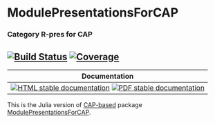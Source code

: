 <!-- BEGIN HEADER -->
# ModulePresentationsForCAP

### Category R-pres for CAP

[![Build Status][build-img]][build-url]
[![Coverage][coverage-img]][coverage-url]
---

| Documentation |
| ------------- |
| [![HTML stable documentation][html-img]][html-url] [![PDF stable documentation][pdf-img]][pdf-url] |

<!-- END HEADER -->

This is the Julia version of [CAP-based][CAP_project] package [ModulePresentationsForCAP][ModulePresentationsForCAP].

[CAP_project]: https://homalg-project.github.io/docs/CAP_project-based/
[ModulePresentationsForCAP]: https://homalg-project.github.io/pkg/ModulePresentationsForCAP

<!-- BEGIN FOOTER -->
[build-img]: https://github.com/kamalsaleh/ModulePresentationsForCAP.jl/actions/workflows/Tests.yml/badge.svg?branch=master
[build-url]: https://github.com/kamalsaleh/ModulePresentationsForCAP.jl/actions/workflows/Tests.yml?query=branch%3Amaster

[coverage-img]: https://codecov.io/gh/kamalsaleh/ModulePresentationsForCAP.jl/branch/master/graph/badge.svg
[coverage-url]: https://codecov.io/gh/kamalsaleh/ModulePresentationsForCAP.jl/tree/master

[html-img]: https://img.shields.io/badge/🔗%20HTML-stable-blue.svg
[html-url]: https://homalg-project.github.io/CAP_project/ModulePresentationsForCAP/doc/chap0_mj.html

[pdf-img]: https://img.shields.io/badge/🔗%20PDF-stable-blue.svg
[pdf-url]: https://homalg-project.github.io/CAP_project/ModulePresentationsForCAP/download_pdf.html
<!-- END FOOTER -->
